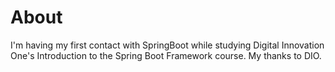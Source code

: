 # About

I'm having my first contact with SpringBoot while studying Digital Innovation One's Introduction to the Spring Boot Framework course. My thanks to DIO.